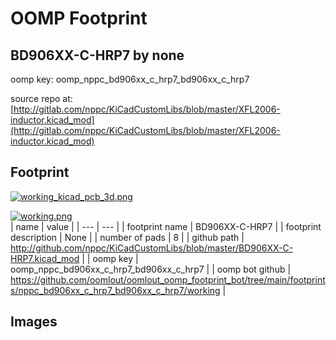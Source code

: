 # OOMP Footprint  
## BD906XX-C-HRP7  by none  
  
oomp key: oomp_nppc_bd906xx_c_hrp7_bd906xx_c_hrp7  
  
source repo at: [http://gitlab.com/nppc/KiCadCustomLibs/blob/master/XFL2006-inductor.kicad_mod](http://gitlab.com/nppc/KiCadCustomLibs/blob/master/XFL2006-inductor.kicad_mod)  
## Footprint  
  
[![working_kicad_pcb_3d.png](working_kicad_pcb_3d_600.png)](working_kicad_pcb_3d.png)  
  
[![working.png](working_600.png)](working.png)  
| name | value | 
| --- | --- | 
| footprint name | BD906XX-C-HRP7 | 
| footprint description | None | 
| number of pads | 8 | 
| github path | http://github.com/nppc/KiCadCustomLibs/blob/master/BD906XX-C-HRP7.kicad_mod | 
| oomp key | oomp_nppc_bd906xx_c_hrp7_bd906xx_c_hrp7 | 
| oomp bot github | https://github.com/oomlout/oomlout_oomp_footprint_bot/tree/main/footprints/nppc_bd906xx_c_hrp7_bd906xx_c_hrp7/working | 
## Images  
